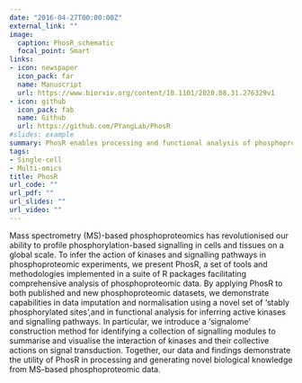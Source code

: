 ```yaml
---
date: "2016-04-27T00:00:00Z"
external_link: ""
image:
  caption: PhosR_schematic
  focal_point: Smart
links:
- icon: newspaper
  icon_pack: far
  name: Manuscript
  url: https://www.biorxiv.org/content/10.1101/2020.08.31.276329v1
- icon: github
  icon_pack: fab
  name: Github
  url: https://github.com/PYangLab/PhosR
#slides: example
summary: PhosR enables processing and functional analysis of phosphoproteomic data
tags:
- Single-cell
- Multi-omics
title: PhosR
url_code: ""
url_pdf: ""
url_slides: ""
url_video: ""
---
```


Mass spectrometry (MS)-based phosphoproteomics has revolutionised our ability to profile phosphorylation-based signalling in cells and tissues on a global scale. To infer the action of kinases and signalling pathways in phosphoproteomic experiments, we present PhosR, a set of tools and methodologies implemented in a suite of R packages facilitating comprehensive analysis of phosphoproteomic data. By applying PhosR to both published and new phosphoproteomic datasets, we demonstrate capabilities in data imputation and normalisation using a novel set of ‘stably phosphorylated sites’,and in functional analysis for inferring active kinases and signalling pathways. In particular, we introduce a ‘signalome’ construction method for identifying a collection of signalling modules to summarise and visualise the interaction of kinases and their collective actions on signal transduction. Together, our data and findings demonstrate the utility of PhosR in processing and generating novel biological knowledge from MS-based phosphoproteomic data.